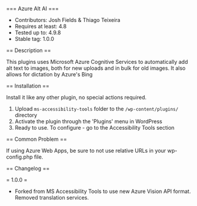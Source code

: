=== Azure Alt AI ===

* Contributors: Josh Fields & Thiago Teixeira
* Requires at least: 4.8
* Tested up to: 4.9.8
* Stable tag: 1.0.0

== Description ==

This plugins uses Microsoft Azure Cognitive Services to automatically add alt text to images, both for new uploads and in bulk for old images. It also allows for dictation by Azure's Bing 

== Installation ==

Install it like any other plugin, no special actions required.
1. Upload `ms-accessibility-tools` folder to the `/wp-content/plugins/` directory
2. Activate the plugin through the 'Plugins' menu in WordPress
3. Ready to use. To configure - go to the Accessibility Tools section

== Common Problem ==

If using Azure Web Apps, be sure to not use relative URLs in your wp-config.php file.

== Changelog ==

= 1.0.0 =
* Forked from MS Accessibility Tools to use new Azure Vision API format. Removed translation services.
